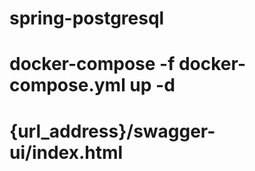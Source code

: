 # spring-postgresql

#  docker-compose -f docker-compose.yml up -d
# {url_address}/swagger-ui/index.html
